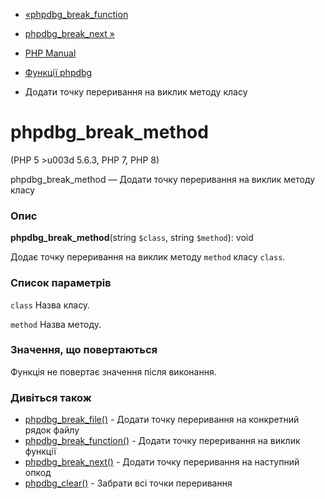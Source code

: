 - [«phpdbg_break_function](function.phpdbg-break-function.md)
- [phpdbg_break_next »](function.phpdbg-break-next.md)

- [PHP Manual](index.md)
- [Функції phpdbg](ref.phpdbg.md)
- Додати точку переривання на виклик методу класу

# phpdbg_break_method

(PHP 5 \>u003d 5.6.3, PHP 7, PHP 8)

phpdbg_break_method — Додати точку переривання на виклик методу класу

### Опис

**phpdbg_break_method**(string `$class`, string `$method`): void

Додає точку переривання на виклик методу `method` класу `class`.

### Список параметрів

`class`
Назва класу.

`method`
Назва методу.

### Значення, що повертаються

Функція не повертає значення після виконання.

### Дивіться також

- [phpdbg_break_file()](function.phpdbg-break-file.md) - Додати
точку переривання на конкретний рядок файлу
- [phpdbg_break_function()](function.phpdbg-break-function.md) -
Додати точку переривання на виклик функції
- [phpdbg_break_next()](function.phpdbg-break-next.md) - Додати
точку переривання на наступний опкод
- [phpdbg_clear()](function.phpdbg-clear.md) - Забрати всі точки
переривання
